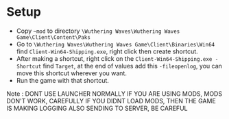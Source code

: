 # Setup
- Copy `~mod` to directory `\Wuthering Waves\Wuthering Waves Game\Client\Content\Paks`
- Go to `\Wuthering Waves\Wuthering Waves Game\Client\Binaries\Win64` find `Client-Win64-Shipping.exe`, right click then create shortcut.
- After making a shortcut, right click on the `Client-Win64-Shipping.exe - Shortcut` find `Target`, at the end of values add this `-fileopenlog`, you can move this shortcut wherever you want.
- Run the game with that shortcut.

Note : DONT USE LAUNCHER NORMALLY IF YOU ARE USING MODS, MODS DON'T WORK, CAREFULLY IF YOU DIDNT LOAD MODS, THEN THE GAME IS MAKING LOGGING ALSO SENDING TO SERVER, BE CAREFUL